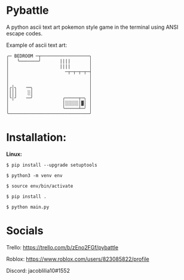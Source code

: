 # Pybattle
A python ascii text art pokemon style game in the terminal using ANSI escape codes.

Example of ascii text art:
```
╭─ BEDROOM ─┬──────────────────╮
│   ╰───────╯       ||||       │
│                   ||||       │
│                     ─┬─┬─┬─┬─┤
│                              │
│                              │
│╭│╮   ╶─╮                     │
││││    ░│                     │
│╰│╯   ╶─╯           ╭─────┬─╮ │
│                    │░░░░░│▓│ │
│                    ╰─────┴─╯ │
╰──────────────────────────────╯
```

# Installation:
**Linux:**

```$ pip install --upgrade setuptools ```

```$ python3 -m venv env```

```$ source env/bin/activate```

```$ pip install . ```

```$ python main.py ```

# Socials
Trello: https://trello.com/b/zEno2FGf/pybattle

Roblox: https://www.roblox.com/users/823085822/profile

Discord: jacoblilia10#1552
